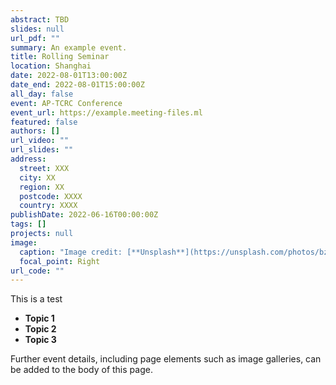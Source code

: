 ```yaml
---
abstract: TBD
slides: null
url_pdf: ""
summary: An example event.
title: Rolling Seminar
location: Shanghai
date: 2022-08-01T13:00:00Z
date_end: 2022-08-01T15:00:00Z
all_day: false
event: AP-TCRC Conference
event_url: https://example.meeting-files.ml
featured: false
authors: []
url_video: ""
url_slides: ""
address:
  street: XXX
  city: XX
  region: XX
  postcode: XXXX
  country: XXXX
publishDate: 2022-06-16T00:00:00Z
tags: []
projects: null
image:
  caption: "Image credit: [**Unsplash**](https://unsplash.com/photos/bzdhc5b3Bxs)"
  focal_point: Right
url_code: ""
---
```

This is a test

* **Topic 1**
* **Topic 2**
* **Topic 3**

Further event details, including page elements such as image galleries, can be added to the body of this page.
